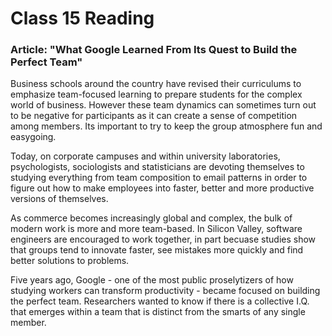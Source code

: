 # Class 15 Reading 

### Article: "What Google Learned From Its Quest to Build the Perfect Team"

Business schools around the country have revised their curriculums to emphasize team-focused learning to prepare students for the complex world of business. However these team dynamics can sometimes turn out to be negative for participants as it can create a sense of competition among members. Its important to try to keep the group atmosphere fun and easygoing.

Today, on corporate campuses and within university laboratories, psychologists, sociologists and statisticians are devoting themselves to studying everything from team composition to email patterns in order to figure out how to make employees into faster, better and more productive versions of themselves.

As commerce becomes increasingly global and complex, the bulk of modern work is more and more team-based. In Silicon Valley, software engineers are encouraged to work together, in part becuase studies show that groups tend to innovate faster, see mistakes more quickly and find better solutions to problems.

Five years ago, Google - one of the most public proselytizers of how studying workers can transform productivity - became focused on building the perfect team. Researchers wanted to know if there is a collective I.Q. that emerges within a team that is distinct from the smarts of any single member.

